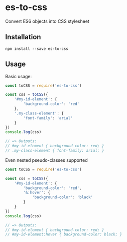 # es-to-css

Convert ES6 objects into CSS stylesheet

## Installation

```
npm install --save es-to-css
```

## Usage

Basic usage:

```javascript
const toCSS = require('es-to-css')

const css = toCSS({
	'#my-id-element': {
		'background-color': 'red'
	},
	'.my-class-element': {
		'font-family': 'arial'
	}
})
console.log(css)

// => Outputs:
// #my-id-element { background-color: red; }
// .my-class-element { font-family: arial; }
```

Even nested pseudo-classes supported

```javascript
const toCSS = require('es-to-css')

const css = toCSS({
	'#my-id-element': {
		'background-color': 'red',
		'&:hover': {
			'background-color': 'black'
		}
	}
})
console.log(css)

// => Outputs:
// #my-id-element { background-color: red; }
// #my-id-element:hover { background-color: black; }
```
